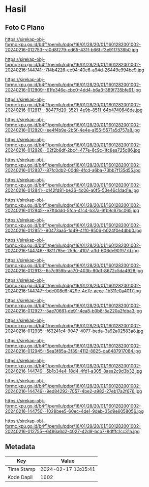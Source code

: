 # Hasil

## Foto C Plano

https://sirekap-obj-formc.kpu.go.id/b4f1/pemilu/pdpr/16/01/28/20/01/1601282001002-20240216-012753--c0d8f279-cd65-431f-b66f-f3e91f7536b0.jpg

https://sirekap-obj-formc.kpu.go.id/b4f1/pemilu/pdpr/16/01/28/20/01/1601282001002-20240216-144741--7f4b4226-ee94-40e6-a94d-26449e994bc9.jpg

https://sirekap-obj-formc.kpu.go.id/b4f1/pemilu/pdpr/16/01/28/20/01/1601282001002-20240216-012809--61fe346e-cbc0-4dd4-b6a3-389f735bfe91.jpg

https://sirekap-obj-formc.kpu.go.id/b4f1/pemilu/pdpr/16/01/28/20/01/1601282001002-20240216-012817--88477d20-3521-4e9b-8511-64b4740648de.jpg

https://sirekap-obj-formc.kpu.go.id/b4f1/pemilu/pdpr/16/01/28/20/01/1601282001002-20240216-012820--ee4f4b9e-2b5f-4e4e-a155-5571a5d757a8.jpg

https://sirekap-obj-formc.kpu.go.id/b4f1/pemilu/pdpr/16/01/28/20/01/1601282001002-20240216-012828--02f2b8df-2bc4-477e-8c9c-1fc8ea725d86.jpg

https://sirekap-obj-formc.kpu.go.id/b4f1/pemilu/pdpr/16/01/28/20/01/1601282001002-20240216-012837--87fc0db2-00d8-4fcd-a6ba-73bb7f135d55.jpg

https://sirekap-obj-formc.kpu.go.id/b4f1/pemilu/pdpr/16/01/28/20/01/1601282001002-20240216-012841--c142fd81-be36-4c06-a0f5-53e46c1dad1e.jpg

https://sirekap-obj-formc.kpu.go.id/b4f1/pemilu/pdpr/16/01/28/20/01/1601282001002-20240216-012845--e7ff4ddd-5fca-41c4-b37a-6fb9c67bc065.jpg

https://sirekap-obj-formc.kpu.go.id/b4f1/pemilu/pdpr/16/01/28/20/01/1601282001002-20240216-012851--90473aa5-1d49-41f0-9506-b024f0e4dbb0.jpg

https://sirekap-obj-formc.kpu.go.id/b4f1/pemilu/pdpr/16/01/28/20/01/1601282001002-20240216-144746--9811795e-259c-4107-affd-606de90f977d.jpg

https://sirekap-obj-formc.kpu.go.id/b4f1/pemilu/pdpr/16/01/28/20/01/1601282001002-20240216-012913--6c7c959b-ac70-403b-80df-8672c5da4928.jpg

https://sirekap-obj-formc.kpu.go.id/b4f1/pemilu/pdpr/16/01/28/20/01/1601282001002-20240216-144747--bde008d6-429e-4e7e-aeec-1b311e0a4017.jpg

https://sirekap-obj-formc.kpu.go.id/b4f1/pemilu/pdpr/16/01/28/20/01/1601282001002-20240216-012927--5ae70661-de91-4ea8-b0b8-5a220a2fdba3.jpg

https://sirekap-obj-formc.kpu.go.id/b4f1/pemilu/pdpr/16/01/28/20/01/1601282001002-20240216-012935--f63241c4-9047-4077-beda-3a92a02583a8.jpg

https://sirekap-obj-formc.kpu.go.id/b4f1/pemilu/pdpr/16/01/28/20/01/1601282001002-20240216-012945--5ea3f85a-3f39-4112-8825-da6487917084.jpg

https://sirekap-obj-formc.kpu.go.id/b4f1/pemilu/pdpr/16/01/28/20/01/1601282001002-20240216-144749--5b1b34e4-18d4-4fd1-a305-8aea2c9d3b32.jpg

https://sirekap-obj-formc.kpu.go.id/b4f1/pemilu/pdpr/16/01/28/20/01/1601282001002-20240216-144749--9ed84292-7057-4be2-a982-27eb17a2f676.jpg

https://sirekap-obj-formc.kpu.go.id/b4f1/pemilu/pdpr/16/01/28/20/01/1601282001002-20240216-144750--1028bee5-60ec-4de1-9deb-35d9e6058056.jpg

https://sirekap-obj-formc.kpu.go.id/b4f1/pemilu/pdpr/16/01/28/20/01/1601282001002-20240216-012755--6486a6d2-4027-42d9-bcb7-8dfffc1cc31a.jpg


## Metadata

| Key        | Value               |
| ---------- | ------------------- |
| Time Stamp | 2024-02-17 13:05:41 |
| Kode Dapil | 1602                |




